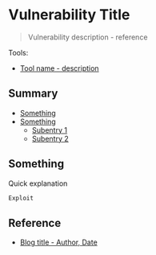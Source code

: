# Vulnerability Title

> Vulnerability description - reference

Tools:

- [Tool name - description](https://example.com)

## Summary

* [Something](#something)
* [Something](#something)
  * [Subentry 1](#sub1)
  * [Subentry 2](#sub2)

## Something

Quick explanation

```powershell
Exploit
```

## Reference

- [Blog title - Author, Date](https://example.com)